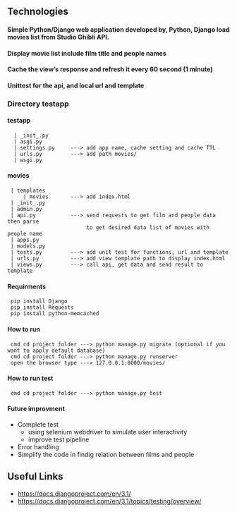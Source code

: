 ## Technologies
#### Simple Python/Django web application developed by, Python, Django load movies list from Studio Ghibli API.
#### Display movie list include film title and people names
#### Cache the view’s response and refresh it every 60 second (1 minute)
#### Unittest for the api, and local url and template

 ### Directory testapp
 #### testapp 
      | _init_.py      
      | asgi.py        
      | settings.py     ---> add app name, cache setting and cache TTL 
      | urls.py         ---> add path movies/ 
      | wsgi.py
 #### movies
     | templates         
         | movies       ---> add index.html 
     | _init_.py
     | admin.py
     | api.py           ---> send requests to get film and people data then parse 
                             to get desired data list of movies with people name 
     | apps.py
     | models.py
     | tests.py         ---> add unit test for functions, url and template   
     | urls.py          ---> add view template path to display index.html
     | views.py         ---> call api, get data and send result to template
     
#### Requirments
     pip install Django
     pip install Requests
     pip install python-memcached 
#### How to run
     cmd cd project folder ---> python manage.py migrate (optional if you want to apply default database)
     cmd cd project folder ---> python manage.py runserver 
     open the browser type ---> 127.0.0.1:8000/movies/ 
#### How to run test
     cmd cd project folder ---> python manage.py test
#### Future improvment
* Complete test   
  * using selenium webdriver to simulate user interactivity
  * improve test pipeline
* Error handling 
* Simplify the code in findig relation between films and people  

    
## Useful Links
* https://docs.djangoproject.com/en/3.1/
* https://docs.djangoproject.com/en/3.1/topics/testing/overview/
 
